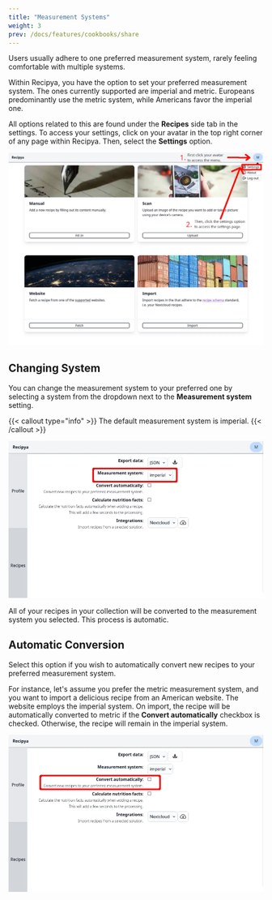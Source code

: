 ```yaml
---
title: "Measurement Systems"
weight: 3
prev: /docs/features/cookbooks/share
---
```


Users usually adhere to one preferred measurement system, rarely feeling comfortable with multiple systems. 

Within Recipya, you have the option to set your preferred measurement system. The ones currently 
supported are imperial and metric. Europeans predominantly use the metric system, while Americans
favor the imperial one.

All options related to this are found under the **Recipes** side tab in the settings.
To access your settings, click on your avatar in the top right corner of any page within Recipya.
Then, select the **Settings** option.

![](images/settings-access.webp)

## Changing System

You can change the measurement system to your preferred one by selecting a system from the dropdown next to 
the **Measurement system** setting.

{{< callout type="info" >}}
The default measurement system is imperial.
{{< /callout >}}

![](images/settings-measurement-system.webp)

All of your recipes in your collection will be converted to the measurement system you selected. 
This process is automatic.

## Automatic Conversion

Select this option if you wish to automatically convert new recipes to your preferred measurement system. 

For instance, let's assume you prefer the metric measurement system, and you want to import a delicious recipe from an 
American website. The website employs the imperial system. On import, the recipe will be automatically converted to metric
if the **Convert automatically** checkbox is checked. Otherwise, the recipe will remain in the imperial system.

![](images/settings-convert-automatically.webp)
